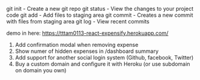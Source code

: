 git init - Create a new git repo
git status - View the changes to your project code
git add - Add files to staging area
git commit - Creates a new commit with files from staging area
git log - View recent commits

demo in here: https://tttam0113-react-expensify.herokuapp.com/

1. Add confirmation modal when removing expense
2. Show numer of hidden expenses in /dashboard summary
3. Add support for another social login system (Github, facebook, Twitter)
4. Buy a custom domain and configure it with Heroku (or use subdomain on domain you own)

